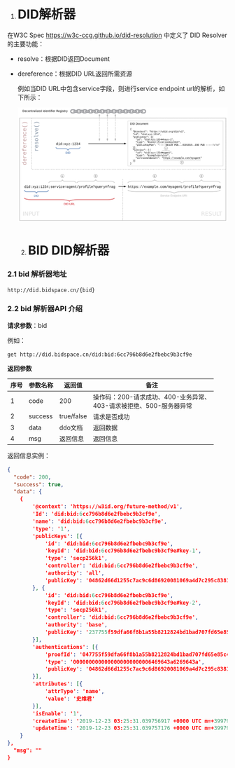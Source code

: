1. # DID解析器

  在W3C Spec https://w3c-ccg.github.io/did-resolution 中定义了 DID Resolver的主要功能：

* resolve：根据DID返回Document

* dereference：根据DID URL返回所需资源

  

  例如当DID URL中包含service字段，则进行service endpoint url的解析，如下所示：

  ![did-url-dereferencing](../image/did-url-dereferencing.png)

  2. # BID DID解析器

### 2.1 bid 解析器地址

```
http://did.bidspace.cn/{bid}
```

### 2.2 bid 解析器API 介绍

**请求参数**：bid

例如：

```
get http://did.bidspace.cn/did:bid:6cc796b8d6e2fbebc9b3cf9e
```

**返回参数**

| 序号 | 参数名称 | 返回值     | 备注                                                         |
| ---- | -------- | ---------- | ------------------------------------------------------------ |
| 1    | code     | 200        | 操作码：200-请求成功、400-业务异常、<br />403-请求被拒绝、500-服务器异常 |
| 2    | success  | true/false | 请求是否成功                                                 |
| 3    | data     | ddo文档    | 返回数据                                                     |
| 4    | msg      | 返回信息   | 返回信息                                                     |

返回信息实例：

```json
{
  "code": 200,
  "success": true,
  "data": {
	{
		'@context': 'https://w3id.org/future-method/v1',
		'Id': 'did:bid:6cc796b8d6e2fbebc9b3cf9e',
		'name': 'did:bid:6cc796b8d6e2fbebc9b3cf9e',
		'type': '1',
		'publicKeys': [{
			'id': 'did:bid:6cc796b8d6e2fbebc9b3cf9e',
			'keyId': 'did:bid:6cc796b8d6e2fbebc9b3cf9e#key-1',
			'type': 'secp256k1',
			'controller': 'did:bid:6cc796b8d6e2fbebc9b3cf9e',
			'authority': 'all',
			'publicKey': '04862d66d1255c7ac9c6d86920081069a4d7c295c838140217644ac6f4fcddd0d2edef63951148affb107223fbd1331363e275125bc0cfeb34b1daad26328f8b20'
		}, {
			'id': 'did:bid:6cc796b8d6e2fbebc9b3cf9e',
			'keyId': 'did:bid:6cc796b8d6e2fbebc9b3cf9e#key-2',
			'type': 'secp256k1',
			'controller': 'did:bid:6cc796b8d6e2fbebc9b3cf9e',
			'authority': 'base',
			'publicKey': '237755f59dfa66f8b1a55b8212824bd1bad707fd65e85c41975721deab7cf081389eced53a02d164dff39813857a132053458d5b6914b7c793659f9629756d46fd'
		}],
		'authentications': [{
			'proofId': '047755f59dfa66f8b1a55b8212824bd1bad707fd65e85c41975721deab7cf081389eced53a02d164dff39813857a132053458d5b6914b7c793659f9629756d46fc',
			'type': '0000000000000000000000006469643a6269643a',
			'publicKey': '04862d66d1255c7ac9c6d86920081069a4d7c295c838140217644ac6f4fcddd0d2edef63951148affb107223fbd1331363e275125bc0cfeb34b1daad26328f8b20'
		}],
		'attributes': [{
			'attrType': 'name',
			'value': '史维君'
		}],
		'isEnable': '1',
		'createTime': '2019-12-23 03:25:31.039756917 +0000 UTC m=+399791.414534234',
		'updateTime': '2019-12-23 03:25:31.039757176 +0000 UTC m=+399791.414534430'
	}
},
  "msg": ""
}
```

